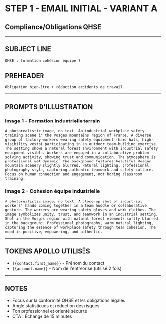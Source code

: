 # STEP 1 - EMAIL INITIAL - VARIANT A
## Compliance/Obligations QHSE

---

## SUBJECT LINE
```
QHSE : formation cohésion équipe ?
```

## PREHEADER
```
Obligation bien-être + réduction accidents de travail
```

---

## PROMPTS D'ILLUSTRATION

### Image 1 - Formation industrielle terrain
```
A photorealistic image, no text. An industrial workplace safety training scene in the Vosges mountains region of France. A diverse group of factory workers wearing safety equipment (hard hats, high-visibility vests) participating in an outdoor team-building exercise. The setting shows a natural forest environment with industrial safety equipment visible. Workers are engaged in a collaborative problem-solving activity, showing trust and communication. The atmosphere is professional yet dynamic. The background features beautiful Vosges mountain scenery slightly blurred. Natural lighting, professional photography style, capturing authentic teamwork and safety culture. Focus on human connection and engagement, not boring classroom training.
```

### Image 2 - Cohésion équipe industrielle
```
A photorealistic image, no text. A close-up shot of industrial workers' hands coming together in a team huddle or collaborative gesture. The workers are wearing safety gloves and work clothes. The image symbolizes unity, trust, and teamwork in an industrial setting. Shot in the Vosges region with natural forest elements softly blurred in the background. Professional photography, warm natural lighting, capturing the essence of workplace safety through team cohesion. The mood is positive, empowering, and authentic.
```

---

## TOKENS APOLLO UTILISÉS
- `{{contact.first_name}}` - Prénom du contact
- `{{account.name}}` - Nom de l'entreprise (utilisé 2 fois)

---

## NOTES
- Focus sur la conformité QHSE et les obligations légales
- Angle statistiques et réduction des risques
- Ton professionnel et orienté sécurité
- CTA : Échange de 15 minutes
